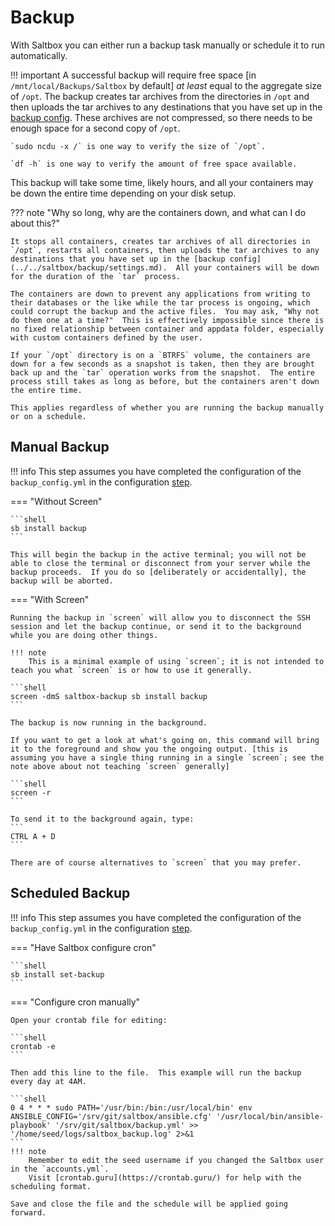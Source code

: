 # Backup

With Saltbox you can either run a backup task manually or schedule it to run automatically.

!!! important
    A successful backup will require free space [in `/mnt/local/Backups/Saltbox` by default] *at least* equal to the aggregate size of `/opt`.  The backup creates tar archives from the directories in `/opt` and then uploads the tar archives to any destinations that you have set up in the [backup config](../../saltbox/backup/settings.md).  These archives are not compressed, so there needs to be enough space for a second copy of `/opt`.

    `sudo ncdu -x /` is one way to verify the size of `/opt`.
    
    `df -h` is one way to verify the amount of free space available.

This backup will take some time, likely hours, and all your containers may be down the entire time depending on your disk setup.

??? note "Why so long, why are the containers down, and what can I do about this?"

    It stops all containers, creates tar archives of all directories in `/opt`, restarts all containers, then uploads the tar archives to any destinations that you have set up in the [backup config](../../saltbox/backup/settings.md).  All your containers will be down for the duration of the `tar` process.

    The containers are down to prevent any applications from writing to their databases or the like while the tar process is ongoing, which could corrupt the backup and the active files.  You may ask, "Why not do them one at a time?"  This is effectively impossible since there is no fixed relationship between container and appdata folder, especially with custom containers defined by the user.

    If your `/opt` directory is on a `BTRFS` volume, the containers are down for a few seconds as a snapshot is taken, then they are brought back up and the `tar` operation works from the snapshot.  The entire process still takes as long as before, but the containers aren't down the entire time.

    This applies regardless of whether you are running the backup manually or on a schedule.

## Manual Backup

!!! info
    This step assumes you have completed the configuration of the `backup_config.yml` in the configuration [step](../../saltbox/backup/settings.md).

=== "Without Screen"

    ```shell
    sb install backup
    ```

    This will begin the backup in the active terminal; you will not be able to close the terminal or disconnect from your server while the backup proceeds.  If you do so [deliberately or accidentally], the backup will be aborted.

=== "With Screen"

    Running the backup in `screen` will allow you to disconnect the SSH session and let the backup continue, or send it to the background while you are doing other things.

    !!! note
        This is a minimal example of using `screen`; it is not intended to teach you what `screen` is or how to use it generally.
    
    ```shell
    screen -dmS saltbox-backup sb install backup
    ```

    The backup is now running in the background.

    If you want to get a look at what's going on, this command will bring it to the foreground and show you the ongoing output. [this is assuming you have a single thing running in a single `screen`; see the note above about not teaching `screen` generally]

    ```shell
    screen -r
    ```

    To send it to the background again, type:
    ```
    CTRL A + D
    ```

    There are of course alternatives to `screen` that you may prefer.

## Scheduled Backup

!!! info
    This step assumes you have completed the configuration of the `backup_config.yml` in the configuration [step](../../saltbox/backup/settings.md).

=== "Have Saltbox configure cron"

    ```shell
    sb install set-backup
    ```

=== "Configure cron manually"

    Open your crontab file for editing:

    ```shell
    crontab -e
    ```

    Then add this line to the file.  This example will run the backup every day at 4AM.

    ```shell
    0 4 * * * sudo PATH='/usr/bin:/bin:/usr/local/bin' env ANSIBLE_CONFIG='/srv/git/saltbox/ansible.cfg' '/usr/local/bin/ansible-playbook' '/srv/git/saltbox/backup.yml' >> '/home/seed/logs/saltbox_backup.log' 2>&1
    ```
    !!! note
        Remember to edit the seed username if you changed the Saltbox user in the `accounts.yml`.
        Visit [crontab.guru](https://crontab.guru/) for help with the scheduling format.

    Save and close the file and the schedule will be applied going forward.
